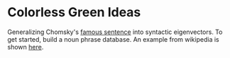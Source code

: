 Colorless Green Ideas
=====================

Generalizing Chomsky's [famous sentence](http://en.wikipedia.org/wiki/Colorless_green_ideas_sleep_furiously) into syntactic eigenvectors.
To get started, build a noun phrase database. An example from wikipedia is shown [here](wiki_dump/).
